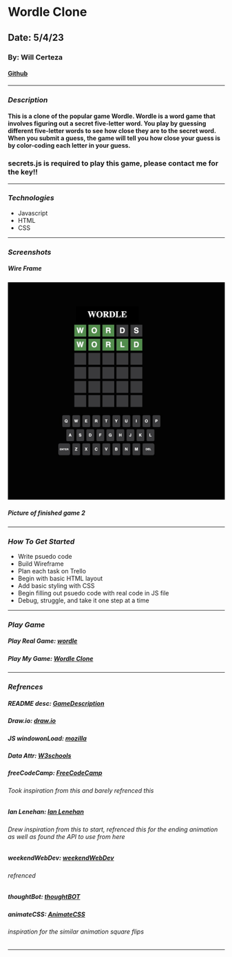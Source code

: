 # Wordle Clone

## Date: 5/4/23

### By: Will Certeza

#### [Github](https://github.com/wcerteza)

---

### **_Description_**

#### This is a clone of the popular game Wordle. Wordle is a word game that involves figuring out a secret five-letter word. You play by guessing different five-letter words to see how close they are to the secret word. When you submit a guess, the game will tell you how close your guess is by color-coding each letter in your guess.

### secrets.js is required to play this game, please contact me for the key!!

---

### **_Technologies_**

- Javascript
- HTML
- CSS

---

### **_Screenshots_**

##### Wire Frame

![WireFrame](Untitled%20Diagram.jpg)

##### Picture of finished game 2

---

### **_How To Get Started_**

- Write psuedo code
- Build Wireframe
- Plan each task on Trello
- Begin with basic HTML layout
- Add basic styling with CSS
- Begin filling out psuedo code with real code in JS file
- Debug, struggle, and take it one step at a time

---

### **_Play Game_**

##### Play Real Game: [wordle](https://www.nytimes.com/games/wordle/index.html)

##### Play My Game: [Wordle Clone](willc-wordle-clone.surge.sh)

---

### **_Refrences_**

##### README desc: [GameDescription](https://prowritingaid.com/what-is-wordle#:~:text=Wordle%20is%20a%20daily%20word,each%20letter%20in%20your%20guess.)

##### Draw.io: [draw.io](https://drive.google.com/file/d/1q8A8xnNh3Agsj4m_jOws7HF9jO3nkQEP/view?usp=sharing)

##### JS windowonLoad: [mozilla](https://developer.mozilla.org/en-US/docs/Web/API/Window/load_event)

##### Data Attr: [W3schools](https://www.w3schools.com/tags/att_data-.asp)

##### freeCodeCamp: [FreeCodeCamp](https://www.freecodecamp.org/news/build-a-wordle-clone-in-javascript/)

###### Took inspiration from this and barely refrenced this

##### Ian Lenehan: [Ian Lenehan](https://www.youtube.com/watch?v=j7OhcuZQ-q8)

###### Drew inspiration from this to start, refrenced this for the ending animation as well as found the API to use from here

##### weekendWebDev: [weekendWebDev](https://weekendwebdev.substack.com/p/-18-build-a-wordle-clone-with-javascript)

###### refrenced

##### thoughtBot: [thoughtBOT](https://thoughtbot.com/blog/transitions-and-transforms)

##### animateCSS: [AnimateCSS](https://animate.style/)

###### inspiration for the similar animation square flips

---
